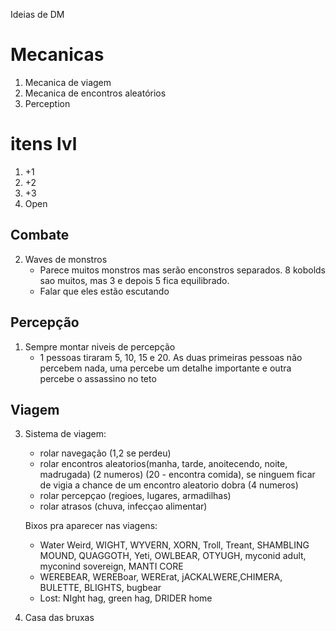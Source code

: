 Ideias de DM
# Mecanicas
1. Mecanica de viagem
2. Mecanica de encontros aleatórios
3. Perception

# itens lvl
1. +1
5. +2
11. +3
17. Open

## Combate
2. Waves de monstros
    - Parece muitos monstros mas serão enconstros separados. 8 kobolds sao muitos, mas 3 e depois 5 fica equilibrado.
    - Falar que eles estão escutando 

## Percepção
1. Sempre montar niveis de percepção
    - 1 pessoas tiraram 5, 10, 15 e 20. As duas primeiras pessoas não percebem nada, uma percebe um detalhe importante e outra percebe o assassino no teto

## Viagem
3. Sistema de viagem:
    - rolar navegação (1,2 se perdeu)
    - rolar encontros aleatorios(manha, tarde, anoitecendo, noite, madrugada) (2 numeros) (20 - encontra comida), se ninguem ficar de vigia a chance de um encontro aleatorio dobra (4 numeros)
    - rolar percepçao (regioes, lugares, armadilhas)
    - rolar atrasos (chuva, infecçao alimentar)

    Bixos pra aparecer nas viagens:
    - Water Weird, WIGHT, WYVERN, XORN, Troll, Treant, SHAMBLING MOUND, QUAGGOTH, Yeti, OWLBEAR, OTYUGH, myconid adult, myconind sovereign, MANTI CORE
    - WEREBEAR, WEREBoar, WERErat, jACKALWERE,CHIMERA, BULETTE, BLIGHTS, bugbear
    - Lost: NIght hag, green hag, DRIDER home


4. Casa das bruxas